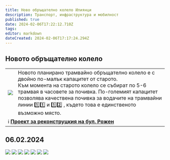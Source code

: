 ```yaml
---
title: Ново обръщателно колело Илиянци
description: Транспорт, инфраструктура и мобилност
published: true
date: 2024-02-06T17:22:12.710Z
tags: 
editor: markdown
dateCreated: 2024-02-06T17:17:24.294Z
---
```


## Новото обръщателно колело
<!--следващ пост--> 
<div class="table-responsive"><table style="width:100%"><tr>
<td><img src="http://46.10.181.183:1518/trinmo/infrastructure/tram-loops/iliantsi-nov/proekt.jpg"></td>
<td>Новото планирано трамвайно обръщателно колело е с двойно по-малък капацитет от старото. <br>Към момента на старото колело се събират по 5-6 трамвая в часовете за почивка. По-големият капацитет позволява качествена почивка за водачите на трамвайни линии 1️⃣1️⃣ и 1️⃣2️⃣ , където това е единственото възможно място. </td></tr>
  <td colspan=2 >ℹ️ <a href="http://trinmo.org/bg/infrastructure/tram-line-projects/boulevard-rozhen"><b>Проект за реконструцкия на бул. Рожен</b></a></td></table></div>

## 06.02.2024
<img src="http://46.10.181.183:1518/trinmo/infrastructure/tram-loops/iliantsi-nov/1707237612442-01.jpg">

<img src="http://46.10.181.183:1518/trinmo/infrastructure/tram-loops/iliantsi-nov/1707237679840-01.jpg">

<img src="http://46.10.181.183:1518/trinmo/infrastructure/tram-loops/iliantsi-nov/1707237726683-01.jpg">

<img src="http://46.10.181.183:1518/trinmo/infrastructure/tram-loops/iliantsi-nov/1707237765249-01.jpg">

<img src="http://46.10.181.183:1518/trinmo/infrastructure/tram-loops/iliantsi-nov/1707237425942-01.jpg">


<img src="http://46.10.181.183:1518/trinmo/infrastructure/tram-loops/iliantsi-nov/1707237329136-01.jpg">

<img src="http://46.10.181.183:1518/trinmo/infrastructure/tram-loops/iliantsi-nov/1707237241838-01.jpg">